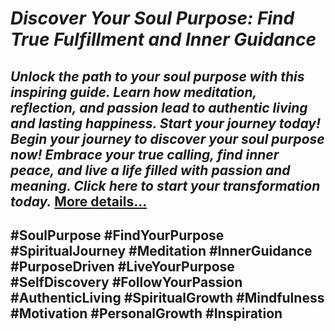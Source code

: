 # *Discover Your Soul Purpose: Find True Fulfillment and Inner Guidance*
## *Unlock the path to your soul purpose with this inspiring guide. Learn how meditation, reflection, and passion lead to authentic living and lasting happiness. Start your journey today! Begin your journey to discover your soul purpose now! Embrace your true calling, find inner peace, and live a life filled with passion and meaning. Click here to start your transformation today.* [More details…](https://spiritualkhazaana.com/web-stories/discover-your-soul-purpose)
## #SoulPurpose #FindYourPurpose #SpiritualJourney #Meditation #InnerGuidance #PurposeDriven #LiveYourPurpose #SelfDiscovery #FollowYourPassion #AuthenticLiving #SpiritualGrowth #Mindfulness #Motivation #PersonalGrowth #Inspiration
